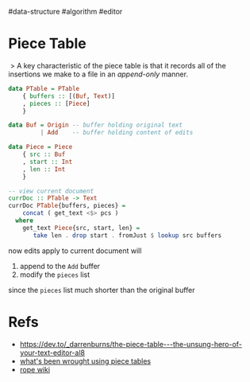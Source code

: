 #data-structure #algorithm #editor


# Piece Table

 > A key characteristic of the piece table is that it records all of the insertions we make to a file in an _append-only_ manner.

```haskell
data PTable = PTable 
    { buffers :: [(Buf, Text)]
    , pieces :: [Piece]
    }

data Buf = Origin -- buffer holding original text
         | Add    -- buffer holding content of edits

data Piece = Piece 
    { src :: Buf
    , start :: Int
    , len :: Int
    }

-- view current document
currDoc :: PTable -> Text 
currDoc PTable{buffers, pieces} = 
    concat ( get_text <$> pcs )
  where 
    get_text Piece{src, start, len} = 
       take len . drop start . fromJust $ lookup src buffers
```

now edits apply to current document will 
1. append to the `Add` buffer
2. modify the `pieces` list

since the `pieces` list much shorter than the original buffer
# Refs

- https://dev.to/_darrenburns/the-piece-table---the-unsung-hero-of-your-text-editor-al8
- [what's been wrought using piece tables](https://web.archive.org/web/20160308183811/http://1017.songtrellisopml.com/whatsbeenwroughtusingpiecetables)
- [rope wiki](https://en.wikipedia.org/wiki/Rope_(data_structure))
